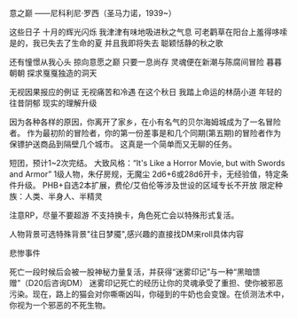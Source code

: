 意之巅 
    ——尼科利尼·罗西（圣马力诺，1939~）

这些日子
十月的辉光闪烁
我津津有味地吸进秋之气息
可老鹳草在阳台上羞得哆嗦
是的，我已失去了生命的夏
并且我即将失去
聪颖恬静的秋之歌

还有憧憬从我心头
掠向意愿之巅
只要一息尚存
灵魂便在新潮与陈腐间冒险
暮暮朝朝
探求戛戛独造的洞天

无视因果报应的例证
无视痛苦和冷遇
在这个秋日
我踏上命运的林荫小道
年轻的往昔阴郁
现实的理解升级

因为各种各样的原因，你离开了家乡，在小有名气的贝尔海姆城成为了一名冒险者。
作为最初阶的冒险者，你的第一份差事是和几个同期(第五期)的冒险者作为保镖护送商品到隔壁几个城市。
这真是一个简单而又无聊的任务。


短团，预计1~2次完结。
大致风格：“It's Like a Horror Movie, but with Swords and Armor”
1级人物，朱仔房规，无魔尘
2d6+6或28d6开卡，无经验值，特定条件升级。
PHB+自选2本扩展，费伦/艾伯伦等涉及世设的区域专长不开放
限定种族：人类、半身人、半精灵

注意RP，尽量不要超游
不支持换卡，角色死亡会以特殊形式复活。

人物背景可选特殊背景"往日梦魇",感兴趣的直接找DM来roll具体内容




悲惨事件




死亡一段时候后会被一股神秘力量复活，并获得“迷雾印记”与一种“黑暗馈赠”（D20后咨询DM）
迷雾印记死亡的经历让你的灵魂承受了重担、使你被邪恶污染。现在，路上的猫会对你嘶嘶凶叫，你碰到的牛奶也会变馊。在侦测法术中，你视为一个邪恶的不死生物。